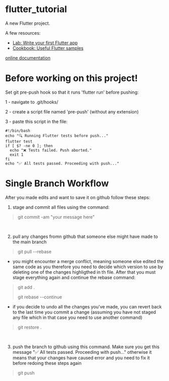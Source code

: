 # flutter_tutorial

A new Flutter project.

A few resources:

- [Lab: Write your first Flutter app](https://docs.flutter.dev/get-started/codelab)
- [Cookbook: Useful Flutter samples](https://docs.flutter.dev/cookbook)

[online documentation](https://docs.flutter.dev/)

# Before working on this project!

Set git pre-push hook so that it runs 'flutter run' before pushing:

1 - navigate to .git/hooks/

2 - create a script file named 'pre-push' (without any extension)

3 - paste this script in the file:

```
#!/bin/bash
echo "🔍 Running Flutter tests before push..."
flutter test
if [ $? -ne 0 ]; then
  echo "❌ Tests failed. Push aborted."
  exit 1
fi
echo "✅ All tests passed. Proceeding with push..."
```

# Single Branch Workflow

After you made edits and want to save it on github follow these steps:

1. stage and commit all files using the command:

> git commit -am "your message here"
<br>

2. pull any changes fromn github that someone else might have made to the main branch

> git pull --rebase

- you might encounter a merge conflict, meaning someone else edited the same code as you therefore you
need to decide which version to use by deleting one of the changes highligthed in th file. After that you must
stage everything again and continue the rebase command:

> git add .
> 
> git rebase --continue

- if you decide to undo all the changes you've made, you can revert back to the last time you commit a change (assuming you have not staged any file
which in that case you need to use another command)

> git restore .
<br>

3. push the branch to github using this command. Make sure you get this message "✅ All tests passed. Proceeding with push..." otherwise
it means that your changes have caused error and you need to fix it before redoing these steps again

> git push
